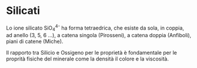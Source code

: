 # Silicati

Lo ione silicato SiO<sub>4</sub><sup>4-</sup> ha forma tetraedrica, che esiste da sola, in coppia, ad anello (3, 5, 6 ...), a catena singola (Pirosseni), a catena doppia (Anfiboli), piani di catene (Miche).

Il rapporto tra Silicio e Ossigeno per le proprietà è fondamentale per le proprità fisiche del minerale come la densità il colore e la viscosità.
